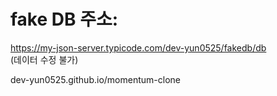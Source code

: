 # fake DB 주소:</br>
https://my-json-server.typicode.com/dev-yun0525/fakedb/db
</br>(데이터 수정 불가)

dev-yun0525.github.io/momentum-clone
